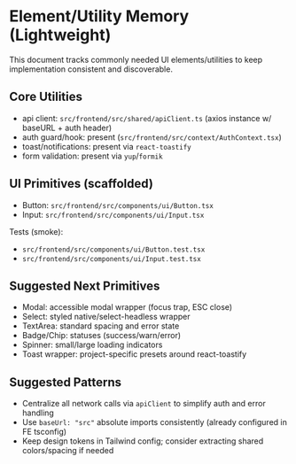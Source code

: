 # Element/Utility Memory (Lightweight)

This document tracks commonly needed UI elements/utilities to keep implementation consistent and discoverable.

## Core Utilities

- api client: `src/frontend/src/shared/apiClient.ts` (axios instance w/ baseURL + auth header)
- auth guard/hook: present (`src/frontend/src/context/AuthContext.tsx`)
- toast/notifications: present via `react-toastify`
- form validation: present via `yup`/`formik`

## UI Primitives (scaffolded)

- Button: `src/frontend/src/components/ui/Button.tsx`
- Input: `src/frontend/src/components/ui/Input.tsx`

Tests (smoke):
- `src/frontend/src/components/ui/Button.test.tsx`
- `src/frontend/src/components/ui/Input.test.tsx`

## Suggested Next Primitives

- Modal: accessible modal wrapper (focus trap, ESC close)
- Select: styled native/select-headless wrapper
- TextArea: standard spacing and error state
- Badge/Chip: statuses (success/warn/error)
- Spinner: small/large loading indicators
- Toast wrapper: project-specific presets around react-toastify

## Suggested Patterns

- Centralize all network calls via `apiClient` to simplify auth and error handling
- Use `baseUrl: "src"` absolute imports consistently (already configured in FE tsconfig)
- Keep design tokens in Tailwind config; consider extracting shared colors/spacing if needed

